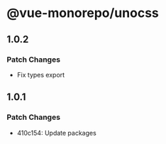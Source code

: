 # @vue-monorepo/unocss

## 1.0.2

### Patch Changes

- Fix types export

## 1.0.1

### Patch Changes

- 410c154: Update packages
